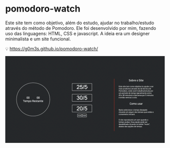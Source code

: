 # pomodoro-watch
Este site tem como objetivo, além do estudo, ajudar no trabalho/estudo através do método de Pomodoro. Ele foi desenvolvido por mim, fazendo uso das linguagens: HTML, CSS e javascript. A ideia era um designer minimalista e um site funcional.

:bulb: https://g0m3s.github.io/pomodoro-watch/

![gif projeto](Pomodoro-Watch.gif)
